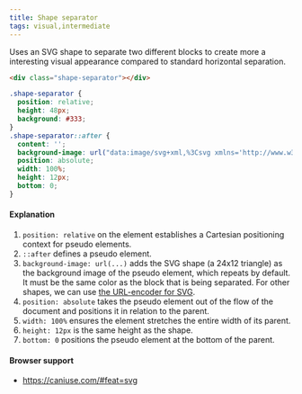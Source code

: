 ```yaml
---
title: Shape separator
tags: visual,intermediate
---
```


Uses an SVG shape to separate two different blocks to create more a interesting visual appearance compared to standard horizontal separation.

```html
<div class="shape-separator"></div>
```

```css
.shape-separator {
  position: relative;
  height: 48px;
  background: #333;
}
.shape-separator::after {
  content: '';
  background-image: url("data:image/svg+xml,%3Csvg xmlns='http://www.w3.org/2000/svg' viewBox='0 0 24 12'%3E%3Cpath d='m12 0l12 12h-24z' fill='%23fff'/%3E%3C/svg%3E");
  position: absolute;
  width: 100%;
  height: 12px;
  bottom: 0;
}
```

#### Explanation

1. `position: relative` on the element establishes a Cartesian positioning context for pseudo elements.
2. `::after` defines a pseudo element.
3. `background-image: url(...)` adds the SVG shape (a 24x12 triangle) as the background image of the pseudo element, which repeats by default. It must be the same color as the block that is being separated. For other shapes, we can use [the URL-encoder for SVG](http://yoksel.github.io/url-encoder/).
4. `position: absolute` takes the pseudo element out of the flow of the document and positions it in relation to the parent.
5. `width: 100%` ensures the element stretches the entire width of its parent.
6. `height: 12px` is the same height as the shape.
7. `bottom: 0` positions the pseudo element at the bottom of the parent.

#### Browser support

- https://caniuse.com/#feat=svg



